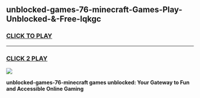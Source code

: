 
## unblocked-games-76-minecraft-Games-Play-Unblocked-&-Free-lqkgc
<h3>
<a href="https://premium76.site?title=unblocked-games-76-minecraft&ref=24A">CLICK TO PLAY</a></h3>
<hr>

<h3>
<a href="https://premium76.site?title=unblocked-games-76-minecraft&ref=24A">CLICK 2 PLAY</a>
  
</h3>

<a href="https://premium76.site?title=unblocked-games-76-minecraft&ref=24A"><img src="https://clearcache.store/games.png"></a>


**unblocked-games-76-minecraft games unblocked: Your Gateway to Fun and Accessible Online Gaming**
